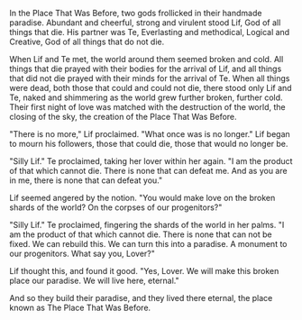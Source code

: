 In the Place That Was Before, two gods frollicked in their handmade paradise. Abundant and cheerful, strong and virulent stood Lif, God of all things that die. His partner was Te, Everlasting and methodical, Logical and Creative, God of all things that do not die. 

When Lif and Te met, the world around them seemed broken and cold. All things that die prayed with their bodies for the arrival of Lif, and all things that did not die prayed with their minds for the arrival of Te. When all things were dead, both those that could and could not die, there stood only Lif and Te, naked and shimmering as the world grew further broken, further cold. Their first night of love was matched with the destruction of the world, the closing of the sky, the creation of the Place That Was Before. 

"There is no more," Lif proclaimed. "What once was is no longer." Lif began to mourn his followers, those that could die, those that would no longer be. 

"Silly Lif." Te proclaimed, taking her lover within her again. "I am the product of that which cannot die. There is none that can defeat me. And as you are in me, there is none that can defeat you." 

Lif seemed angered by the notion. "You would make love on the broken shards of the world? On the corpses of our progenitors?" 

"Silly Lif." Te proclaimed, fingering the shards of the world in her palms. "I am the product of that which cannot die. There is none that can not be fixed. We can rebuild this. We can turn this into a paradise. A monument to our progenitors. What say you, Lover?" 

Lif thought this, and found it good. "Yes, Lover. We will make this broken place our paradise. We will live here, eternal." 

And so they build their paradise, and they lived there eternal, the place known as The Place That Was Before.


       
